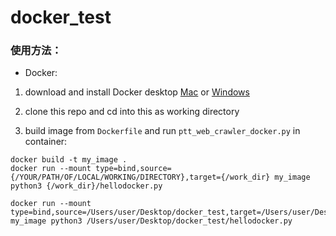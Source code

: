 # docker_test
### 使用方法：
* Docker:
1. download and install Docker desktop  [Mac](https://hub.docker.com/editions/community/docker-ce-desktop-mac/) or [Windows](https://hub.docker.com/editions/community/docker-ce-desktop-windows)

2. clone this repo and cd into this as working directory

3. build image from `Dockerfile` and run `ptt_web_crawler_docker.py` in container:
```
docker build -t my_image .
docker run --mount type=bind,source={/YOUR/PATH/OF/LOCAL/WORKING/DIRECTORY},target={/work_dir} my_image python3 {/work_dir}/hellodocker.py 

docker run --mount type=bind,source=/Users/user/Desktop/docker_test,target=/Users/user/Desktop/docker_test my_image python3 /Users/user/Desktop/docker_test/hellodocker.py
```
